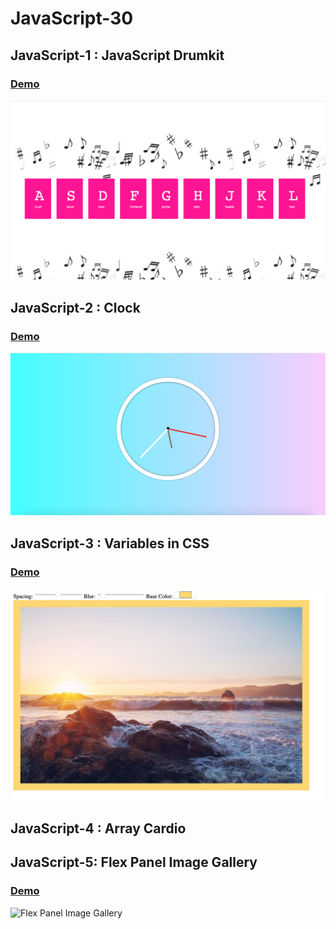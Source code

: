 # JavaScript-30

## JavaScript-1 : JavaScript Drumkit

### [Demo](https://javascript-drumkit.glitch.me/)

![JavaScript Drumkit](JS30-1-JavaScript_Drum_Kit/images/Drumkit.png)

## JavaScript-2 : Clock

### [Demo](https://clock-js.glitch.me/)

![JavaScript Clock](JS30-2-Clock/images/clock.png)

## JavaScript-3 : Variables in CSS

### [Demo](https://codepen.io/namrathasubramanya/full/XQKZwp)

![JavaScript Clock](JS30-3-Variables_In_CSS/images/image.png)

## JavaScript-4 : Array Cardio

## JavaScript-5: Flex Panel Image Gallery

### [Demo](https://codepen.io/namrathasubramanya/full/wbMQwp)

![Flex Panel Image Gallery](JS30-5-Flex-Panel-Image-Gallery/images/image.png)
